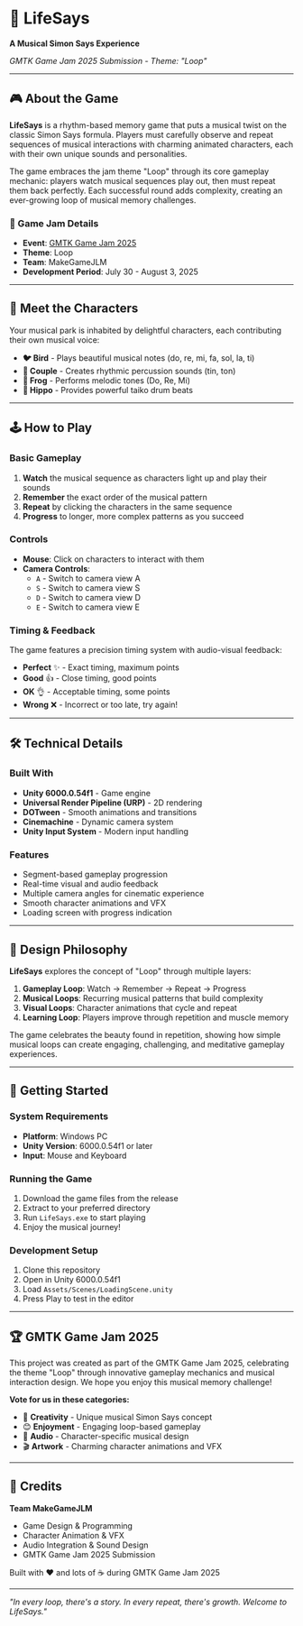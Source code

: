 # 🎵 LifeSays

**A Musical Simon Says Experience**

*GMTK Game Jam 2025 Submission - Theme: "Loop"*

---

## 🎮 About the Game

**LifeSays** is a rhythm-based memory game that puts a musical twist on the classic Simon Says formula. Players must carefully observe and repeat sequences of musical interactions with charming animated characters, each with their own unique sounds and personalities.

The game embraces the jam theme "Loop" through its core gameplay mechanic: players watch musical sequences play out, then must repeat them back perfectly. Each successful round adds complexity, creating an ever-growing loop of musical memory challenges.

### 🎯 Game Jam Details
- **Event**: [GMTK Game Jam 2025](https://itch.io/jam/gmtk-2025)
- **Theme**: Loop
- **Team**: MakeGameJLM
- **Development Period**: July 30 - August 3, 2025

---

## 🎪 Meet the Characters

Your musical park is inhabited by delightful characters, each contributing their own musical voice:

- **🐦 Bird** - Plays beautiful musical notes (do, re, mi, fa, sol, la, ti)
- **👫 Couple** - Creates rhythmic percussion sounds (tin, ton)
- **🐸 Frog** - Performs melodic tones (Do, Re, Mi)
- **🦛 Hippo** - Provides powerful taiko drum beats

---

## 🕹️ How to Play

### Basic Gameplay
1. **Watch** the musical sequence as characters light up and play their sounds
2. **Remember** the exact order of the musical pattern
3. **Repeat** by clicking the characters in the same sequence
4. **Progress** to longer, more complex patterns as you succeed

### Controls
- **Mouse**: Click on characters to interact with them
- **Camera Controls**: 
  - `A` - Switch to camera view A
  - `S` - Switch to camera view S  
  - `D` - Switch to camera view D
  - `E` - Switch to camera view E

### Timing & Feedback
The game features a precision timing system with audio-visual feedback:
- **Perfect** ✨ - Exact timing, maximum points
- **Good** 👍 - Close timing, good points
- **OK** 👌 - Acceptable timing, some points
- **Wrong** ❌ - Incorrect or too late, try again!

---

## 🛠️ Technical Details

### Built With
- **Unity 6000.0.54f1** - Game engine
- **Universal Render Pipeline (URP)** - 2D rendering
- **DOTween** - Smooth animations and transitions
- **Cinemachine** - Dynamic camera system
- **Unity Input System** - Modern input handling

### Features
- Segment-based gameplay progression
- Real-time visual and audio feedback
- Multiple camera angles for cinematic experience
- Smooth character animations and VFX
- Loading screen with progress indication

---

## 🎨 Design Philosophy

**LifeSays** explores the concept of "Loop" through multiple layers:

1. **Gameplay Loop**: Watch → Remember → Repeat → Progress
2. **Musical Loops**: Recurring musical patterns that build complexity
3. **Visual Loops**: Character animations that cycle and repeat
4. **Learning Loop**: Players improve through repetition and muscle memory

The game celebrates the beauty found in repetition, showing how simple musical loops can create engaging, challenging, and meditative gameplay experiences.

---

## 🚀 Getting Started

### System Requirements
- **Platform**: Windows PC
- **Unity Version**: 6000.0.54f1 or later
- **Input**: Mouse and Keyboard

### Running the Game
1. Download the game files from the release
2. Extract to your preferred directory
3. Run `LifeSays.exe` to start playing
4. Enjoy the musical journey!

### Development Setup
1. Clone this repository
2. Open in Unity 6000.0.54f1
3. Load `Assets/Scenes/LoadingScene.unity` 
4. Press Play to test in the editor

---

## 🏆 GMTK Game Jam 2025

This project was created as part of the GMTK Game Jam 2025, celebrating the theme "Loop" through innovative gameplay mechanics and musical interaction design. We hope you enjoy this musical memory challenge!

**Vote for us in these categories:**
- 🎨 **Creativity** - Unique musical Simon Says concept
- 😊 **Enjoyment** - Engaging loop-based gameplay
- 🎵 **Audio** - Character-specific musical design
- 🎬 **Artwork** - Charming character animations and VFX

---

## 🙏 Credits

**Team MakeGameJLM**
- Game Design & Programming
- Character Animation & VFX
- Audio Integration & Sound Design
- GMTK Game Jam 2025 Submission

Built with ❤️ and lots of ☕ during GMTK Game Jam 2025

---

*"In every loop, there's a story. In every repeat, there's growth. Welcome to LifeSays."*